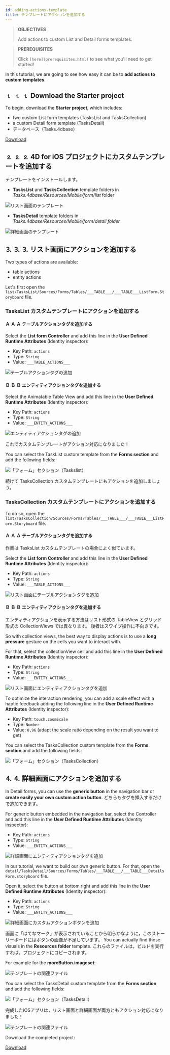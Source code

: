 ```yaml
---
id: adding-actions-template
title: テンプレートにアクションを追加する
---
```


> **OBJECTIVES**
> 
> Add actions to custom List and Detail forms templates.

> **PREREQUISITES**
> 
> Click `[here](prerequisites.html)` to see what you'll need to get started!

In this tutorial, we are going to see how easy it can be to **add actions to custom templates**.

## ⒈ ⒈ ⒈ Download the Starter project

To begin, download the **Starter project**, which includes:

* two custom List form templates (TasksList and TasksCollection)
* a custom Detail form template (TasksDetail)
* データベース（Tasks.4dbase）

<div className="center-button">
<a class="button button--primary"
href="https://github.com/4d-go-mobile/tutorial-AddingActionToTemplates/archive/1dc5aecfbea62a9999d571cb1a956f1ef6983111.zip">Download</a>
</div>

## ⒉ ⒉ ⒉ 4D for iOS プロジェクトにカスタムテンプレートを追加する

テンプレートをインストールします。

* **TasksList** and **TasksCollection** template folders in *Tasks.4dbase/Resources/Mobile/form/list* folder

![リスト画面のテンプレート](img/Listform-templates.png)

* **TasksDetail** template folders in *Tasks.4dbase/Resources/Mobile/form/detail folder*

![詳細画面のテンプレート](img/Detailform-template.png)

## ⒊ ⒊ ⒊ リスト画面にアクションを追加する

Two types of actions are available:
* table actions
* entity actions

Let's first open the `list/TasksList/Sources/Forms/Tables/___TABLE___/___TABLE___ListForm.Storyboard` file.

### TasksList カスタムテンプレートにアクションを追加する

#### Ａ Ａ Ａ テーブルアクションタグを追加する

Select the **List form Controller** and add this line in the **User Defined Runtime Attributes** (Identity inspector):

* Key Path: `actions`
* Type: `String`
* Value: `___TABLE_ACTIONS___`

![テーブルアクションタグの追加](img/Add-table-tag-taskslist.png)


#### Ｂ Ｂ Ｂ エンティティアクションタグを追加する

Select the Animatable Table View and add this line in the **User Defined Runtime Attributes** (Identity inspector):

* Key Path: `actions`
* Type: `String`
* Value: `___ENTITY_ACTIONS___`

![エンティティアクションタグの追加](img/Add-entity-tag-taskslist.png)

これでカスタムテンプレートがアクション対応になりました！

You can select the TaskList custom template from the **Forms section** and add the following fields:

![「フォーム」セクション（Taskslist）](img/listform-taskslist-forms-section.png)

続けて TasksCollection カスタムテンプレートにもアクションを追加しましょう。

### TasksCollection カスタムテンプレートにアクションを追加する

To do so, open the `list/TasksCollection/Sources/Forms/Tables/___TABLE___/___TABLE___ListForm.Storyboard` file.

#### Ａ Ａ Ａ テーブルアクションタグを追加する

作業は TasksList カスタムテンプレートの場合によく似ています。

Select the **List form Controller** and add this line in the **User Defined Runtime Attributes** (Identity inspector):

* Key Path: `actions`
* Type: `String`
* Value: `___TABLE_ACTIONS___`

![リスト画面にテーブルアクションタグを追加](img/Add-collection-table-tag-taskslist.png)

#### Ｂ Ｂ Ｂ エンティティアクションタグを追加する

エンティティアクションを表示する方法はリスト形式の TableView とグリッド形式の CollectionViews では異なります。 後者はスワイプ操作に不向きです。

So with collection views, the best way to display actions is to use a **long pressure** gesture on the cells you want to interact with.

For that, select the collectionView cell and add this line in the **User Defined Runtime Attributes** (Identity inspector):

* Key Path: `actions`
* Type: `String`
* Value: `___ENTITY_ACTIONS___`

![リスト画面にエンティティアクションタグを追加](img/Add-collection-entity-tag-taskslist.png)

To optimize the interaction rendering, you can add a scale effect with a haptic feedback adding the following line in the **User Defined Runtime Attributes** (Identity inspector):

* Key Path: `touch.zoomScale`
* Type: `Number`
* Value: `0,96` (adapt the scale ratio depending on the result you want to get)

You can select the TasksCollection custom template from the **Forms section** and add the following fields:

![「フォーム」セクション（TasksCollection）](img/listform-taskscollection-forms-section.png)


## ⒋ ⒋ 詳細画面にアクションを追加する

In Detail forms, you can use the **generic button** in the navigation bar or **create easily your own custom action button**. どちらもタグを挿入するだけで追加できます。

For generic button embedded in the navigation bar, select the Controller and add this line in the **User Defined Runtime Attributes** (Identity inspector):

* Key Path: `actions`
* Type: `String`
* Value: `___ENTITY_ACTIONS___`

![詳細画面にエンティティアクションタグを追加](img/Detail-form-action-navigationBar.png)

In our tutorial, we want to build our own generic button. For that, open the `detail/TasksDetail/Sources/Forms/Tables/___TABLE___/___TABLE___DetailsForm.storyboard` file.

Open it, select the button at bottom right and add this line in the **User Defined Runtime Attributes** (Identity inspector):

* Key Path: `actions`
* Type: `String`
* Value: `___ENTITY_ACTIONS___`

![詳細画面にカスタムアクションボタンを追加](img/Detail-form-action-custom-action-Button.png)

画面に「はてなマーク」が表示されていることから明らかなように，このストーリーボードにはボタンの画像が不足しています。 You can actually find those visuals in the  **Resources folder** template. これらのファイルは，ビルドを実行すれば，プロジェクトにコピーされます。

For example for the **moreButton.imageset**:

![テンプレートの関連ファイル](img/Template-Ressources.png)

You can select the TasksDetail custom template from the **Forms section** and add the following fields:

![「フォーム」セクション（TasksDetail）](img/detailform-forms-section.png)

完成したiOSアプリは，リスト画面と詳細画面が両方ともアクション対応になりました！

![テンプレートの関連ファイル](img/ListForm-entity-action-tableview.png)

Download the completed project:

<div className="center-button">
<a className="button button--primary"
href="https://github.com/4d-go-mobile/tutorial-AddingActionToTemplates/releases/latest/download/tutorial-AddingActionToTemplates.zip">Download</a>
</div>


